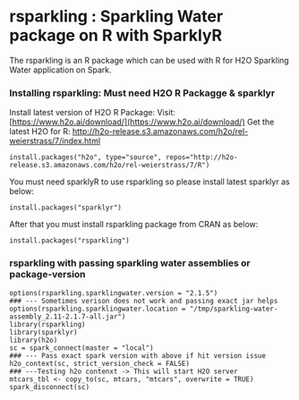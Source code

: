 # rsparkling : Sparkling Water package on R with SparklyR #

The rsparkling is an R package which can be used with R for H2O Sparkling Water application on Spark. 

### Installing rsparkling: Must need H2O R Packagge & sparklyr ###

Install latest version of H2O R Package:
Visit: [https://www.h2o.ai/download/](https://www.h2o.ai/download/)
Get the latest H2O for R: http://h2o-release.s3.amazonaws.com/h2o/rel-weierstrass/7/index.html
```
install.packages("h2o", type="source", repos="http://h2o-release.s3.amazonaws.com/h2o/rel-weierstrass/7/R")
```
You must need sparklyR to use rsparkling so please install latest sparklyr as below:
```
install.packages("sparklyr")
```
After that you must install rsparkling package from CRAN as below:
```
install.packages("rsparkling")
```

### rsparkling with passing sparkling water assemblies or package-version ### 

```
options(rsparkling.sparklingwater.version = "2.1.5") 
### --- Sometimes verison does not work and passing exact jar helps
options(rsparkling.sparklingwater.location = "/tmp/sparkling-water-assembly_2.11-2.1.7-all.jar")
library(rsparkling) 
library(sparklyr) 
library(h2o)
sc = spark_connect(master = "local")
### --- Pass exact spark version with above if hit version issue 
h2o_context(sc, strict_version_check = FALSE)
### ---Testing h2o contenxt -> This will start H2O server
mtcars_tbl <- copy_to(sc, mtcars, "mtcars", overwrite = TRUE)
spark_disconnect(sc)
```
